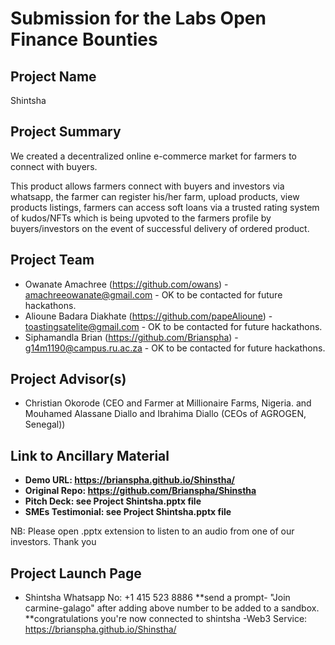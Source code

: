 # Submission for the Labs Open Finance Bounties

## Project Name
Shintsha

## Project Summary
We created a decentralized online e-commerce market for farmers to connect with buyers.

This product allows farmers connect with buyers and investors via whatsapp, the farmer can register his/her farm, upload products, view products listings, farmers can access soft loans via a trusted rating system of kudos/NFTs which is being upvoted to the farmers profile by buyers/investors on the event of successful delivery of ordered product.

## Project Team
* Owanate Amachree (https://github.com/owans) - amachreeowanate@gmail.com - OK to be contacted for future hackathons.
* Alioune Badara Diakhate (https://github.com/papeAlioune) - toastingsatelite@gmail.com - OK to be contacted for future hackathons.
* Siphamandla Brian (https://github.com/Brianspha) -  g14m1190@campus.ru.ac.za - OK to be contacted for future hackathons.


## Project Advisor(s)
* Christian Okorode (CEO and Farmer at Millionaire Farms, Nigeria. and Mouhamed Alassane Diallo and Ibrahima Diallo (CEOs of AGROGEN, Senegal))

## Link to Ancillary Material

- **Demo URL: https://brianspha.github.io/Shinstha/**
- **Original Repo: https://github.com/Brianspha/Shinstha**
- **Pitch Deck: see Project Shintsha.pptx file**
- **SMEs Testimonial: see Project Shintsha.pptx file**

NB: Please open .pptx extension to listen to an audio from one of our investors. Thank you

## Project Launch Page

- Shintsha Whatsapp No: +1 415 523 8886 
**send a prompt- "Join carmine-galago" after adding above number to be added to a sandbox.
**congratulations you're now connected to shintsha
-Web3 Service: https://brianspha.github.io/Shinstha/
